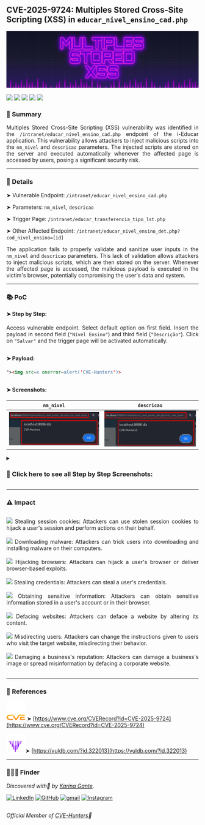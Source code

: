 ## CVE-2025-9724: Multiples Stored Cross-Site Scripting (XSS) in `educar_nivel_ensino_cad.php` 

![](/CVEs/images/arts/multiplesStoredXssBanner2.png)

[![](https://img.shields.io/badge/🌸-CVE--2025--9724-dd53bc)](https://www.cve.org/CVERecord?id=CVE-2025-9724) ![](https://img.shields.io/badge/i--Educar-Multiples_Stored_XSS-291b3e) [![](https://img.shields.io/badge/💜-Found_by:_Karina_Gante-AA07FF)](https://karinagante.github.io/) ![](https://img.shields.io/badge/%F0%9F%92%A1-Moderate_Severity-ffd700) [![](https://img.shields.io/badge/🧬-Member_of:_CVE--Hunters-6407ab)](https://www.cvehunters.com/)

### 📝 Summary

<p align="justify">Multiples Stored Cross-Site Scripting (XSS) vulnerability was identified in the <code>/intranet/educar_nivel_ensino_cad.php</code> endpoint of the i-Educar application. This vulnerability allows attackers to inject malicious scripts into the <code>nm_nivel</code> and <code>descricao</code> parameters. The injected scripts are stored on the server and executed automatically whenever the affected page is accessed by users, posing a significant security risk.</p>

---

### 🔎 Details

➤ Vulnerable Endpoint: `/intranet/educar_nivel_ensino_cad.php`

➤ Parameters: `nm_nivel`, `descricao`

➤ Trigger Page: `/intranet/educar_transferencia_tipo_lst.php`

➤ Other Affected Endpoint: `/intranet/educar_nivel_ensino_det.php?cod_nivel_ensino=[id]`

<p align="justify">The application fails to properly validate and sanitize user inputs in the <code>nm_nivel</code> and <code>descricao</code> parameters. This lack of validation allows attackers to inject malicious scripts, which are then stored on the server. Whenever the affected page is accessed, the malicious payload is executed in the victim's browser, potentially compromising the user's data and system.</p>

---

### 📚 PoC

#### ➤ Step by Step:

<p align="justify">Access vulnerable endpoint. Select default option on first field. Insert the payload in second field (<code>"Nível Ensino"</code>) and third field (<code>"Descrição"</code>). Click on <code>"Salvar"</code> and the trigger page will be activated automatically.</p>

##

#### ➤ Payload:

````html
"><img src=x onerror=alert('CVE-Hunters')>
````
##

#### ➤ Screenshots:

|   `nm_nivel`         |    `descricao`        |
|:------------:|:------------:|
| ![](/CVEs/images/storedXss76.png)    | ![](/CVEs/images/storedXss77.png) |

<details>
<summary><h3>📂 Click here to see all Step by Step Screenshots:</h3></summary>
<br>

![](/CVEs/images/storedXss73.png)

<br>

![](/CVEs/images/storedXss74.png)

<br>

![](/CVEs/images/storedXss75.png)


##

<p align="justify">If click on new register in trigger page, can be redirected to other affected endpoint: <code>"/intranet/educar_nivel_ensino_det.php?cod_nivel_ensino=[id]"</code>, confirming that the two fields is vulnerable.</p>

<br>

![](/CVEs/images/storedXss76.png)

<br>

![](/CVEs/images/storedXss77.png)
</details>

---


### ⚠️ Impact

##

<p align="justify">
<img src="https://img.shields.io/badge/%E2%80%A2-dd53bc"> Stealing session cookies: Attackers can use stolen session cookies to hijack a user's session and perform actions on their behalf.<br><br>
<img src="https://img.shields.io/badge/%E2%80%A2-dd53bc"> Downloading malware: Attackers can trick users into downloading and installing malware on their computers.<br><br>
<img src="https://img.shields.io/badge/%E2%80%A2-dd53bc"> Hijacking browsers: Attackers can hijack a user's browser or deliver browser-based exploits.<br><br>
<img src="https://img.shields.io/badge/%E2%80%A2-dd53bc"> Stealing credentials: Attackers can steal a user's credentials.<br><br>
<img src="https://img.shields.io/badge/%E2%80%A2-dd53bc"> Obtaining sensitive information: Attackers can obtain sensitive information stored in a user's account or in their browser.<br><br>
<img src="https://img.shields.io/badge/%E2%80%A2-dd53bc"> Defacing websites: Attackers can deface a website by altering its content.<br><br>
<img src="https://img.shields.io/badge/%E2%80%A2-dd53bc"> Misdirecting users: Attackers can change the instructions given to users who visit the target website, misdirecting their behavior.<br><br>
<img src="https://img.shields.io/badge/%E2%80%A2-dd53bc"> Damaging a business's reputation: Attackers can damage a business's image or spread misinformation by defacing a corporate website.<br><br>
</p>

---

### 🔗 References

![](/CVEs/images/logos/cve.png) ➤ [https://www.cve.org/CVERecord?id=CVE-2025-9724](https://www.cve.org/CVERecord?id=CVE-2025-9724)

![](/CVEs/images/logos/vulDB.png)➤ [https://vuldb.com/?id.322013](https://vuldb.com/?id.322013)

---

### 🕵🏻‍♀️ Finder

*Discovered with💜 by [Karina Gante](https://karinagante.github.io/).* 

[![LinkedIn](https://skillicons.dev/icons?i=linkedin&theme=dark)](https://www.linkedin.com/in/karina-gante/)
[![GitHub](https://skillicons.dev/icons?i=github&theme=dark)](https://www.github.com/KarinaGante/)
[![gmail](https://skillicons.dev/icons?i=gmail&theme=dark)](mailto:karina.gante1@gmail.com)
[![Instagram](https://skillicons.dev/icons?i=instagram&theme=dark)](https://www.instagram.com/karinovisk02/)

##

*Official Member of [CVE-Hunters](https://www.cvehunters.com/)🏹*